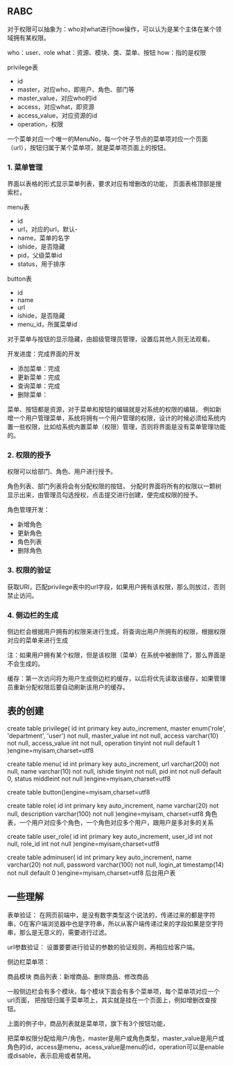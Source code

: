 
## RABC
对于权限可以抽象为：who对what进行how操作，可以认为是某个主体在某个领域拥有某权限。

who：user、role
what：资源、模块、类、菜单、按钮
how：指的是权限

privilege表
- id
- master，对应who，即用户、角色、部门等
- master_value，对应who的id
- access，对应what，即资源
- access_value，对应资源的id
- operation，权限

一个菜单对应一个唯一的MenuNo，每一个叶子节点的菜单项对应一个页面（url），按钮归属于某个菜单项，就是菜单项页面上的按钮。


### 1. 菜单管理
界面以表格的形式显示菜单列表，要求对应有增删改的功能，
页面表格顶部是搜索栏，

menu表
- id
- url，对应的url，默认-
- name，菜单的名字
- ishide，是否隐藏
- pid，父级菜单id
- status，用于排序

button表
- id
- name
- url
- ishide，是否隐藏
- menu_id，所属菜单id

对于菜单与按钮的显示隐藏，由超级管理员管理，设置后其他人则无法观看。


开发进度：完成界面的开发
- 添加菜单：完成
- 更新菜单：完成
- 查询菜单：完成
- 删除菜单：

菜单、按钮都是资源，对于菜单和按钮的编辑就是对系统的权限的编辑，
例如新增一个用户管理菜单，系统将拥有一个用户管理的权限，设计的时候必须给系统内置一些权限，比如给系统内置菜单（权限）管理，否则将界面是没有菜单管理功能的。

### 2. 权限的授予
权限可以给部门、角色、用户进行授予。

角色列表、部门列表将会有分配权限的按钮，
分配时界面将所有的权限以一颗树显示出来，由管理员勾选授权，点击提交进行创建，便完成权限的授予。

角色管理开发：
- 新增角色
- 更新角色
- 角色列表
- 删除角色

### 3. 权限的验证
获取URI，匹配privilege表中的url字段，如果用户拥有该权限，那么则放过，否则禁止访问。


### 4. 侧边栏的生成
侧边栏会根据用户拥有的权限来进行生成，将查询出用户所拥有的权限，根据权限对应的菜单来进行生成

注：如果用户拥有某个权限，但是该权限（菜单）在系统中被删除了，那么界面是不会生成的。

缓存：第一次访问将为用户生成侧边栏的缓存，以后将优先读取该缓存，如果管理员重新分配权限后要自动刷新该用户的缓存。


## 表的创建
create table privilege(
	id int primary key auto_increment,
	master enum('role', 'department', 'user') not null,
	master_value int not null,
	access varchar(10) not null,
	access_value int not null,
	operation tinyint not null default 1
)engine=myisam,charset=utf8

create table menu(
	id int primary key auto_increment,
	url varchar(200) not null,
	name varchar(10) not null,
	ishide tinyint not null,
	pid int not null default 0,
	status middleint not null
)engine=myisam,charset=utf8

create table button()engine=myisam,charset=utf8

create table role(
	id int primary key auto_increment,
	name varchar(20) not null,
	description varchar(100) not null
)engine=myisam, charset=utf8
角色表，一个用户对应多个角色，一个角色对应多个用户，跟用户是多对多的关系


create table user_role(
	id int primary key auto_increment,
	user_id int not null,
	role_id int not null
)engine=myisam,charset=utf8


create table adminuser(
	id int primary key auto_increment,
	name varchar(20) not null,
	password varchar(100) not null,
	login_at timestamp(14) not null default 0
)engine=myisam,charset=utf8
后台用户表




## 一些理解
表单验证：
在网页前端中，是没有数字类型这个说法的，传递过来的都是字符串，0在客户端浏览器中也是字符串，所以从客户端传递过来的字段如果是空字符串，那么是无意义的，需要进行过滤。

url参数验证：
设置要要进行验证的参数的验证规则，再相应给客户端。




侧边栏菜单项：

商品模块
	商品列表：新增商品、删除商品、修改商品

一般侧边栏会有多个模块，每个模块下面会有多个菜单项，每个菜单项对应一个url页面，
把按钮归属于菜单项上，其实就是挂在一个页面上，例如增删改查按钮。

上面的例子中，商品列表就是菜单项，旗下有3个按钮功能，

把菜单权限分配给用户/角色，master是用户或角色类型，master_value是用户或角色的id，access是menu，acess_value是menu的id，operation可以是enable或disable，表示启用或者禁用。